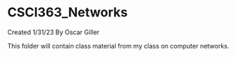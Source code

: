# CSCI363_Networks

Created 1/31/23
By Oscar Giller

This folder will contain class material from my class on computer networks.
